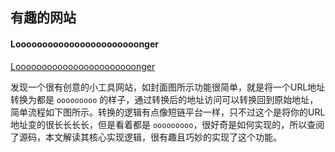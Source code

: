 
## 有趣的网站

#### Looooooooooooooooooooooonger

[Looooooooooooooooooooooonger](https://ooooooooooooooooooooooo.ooo/)

发现一个很有创意的小工具网站，如封面图所示功能很简单，就是将一个URL地址转换为都是 `ooooooooo` 的样子，通过转换后的地址访问可以转换回到原始地址，简单流程如下图所示。转换的逻辑有点像短链平台一样，只不过这个是将你的URL地址变的很长长长长，但是看着都是 `ooooooooo`，很好奇是如何实现的，所以查阅了源码，本文解读其核心实现逻辑，很有趣且巧妙的实现了这个功能。

